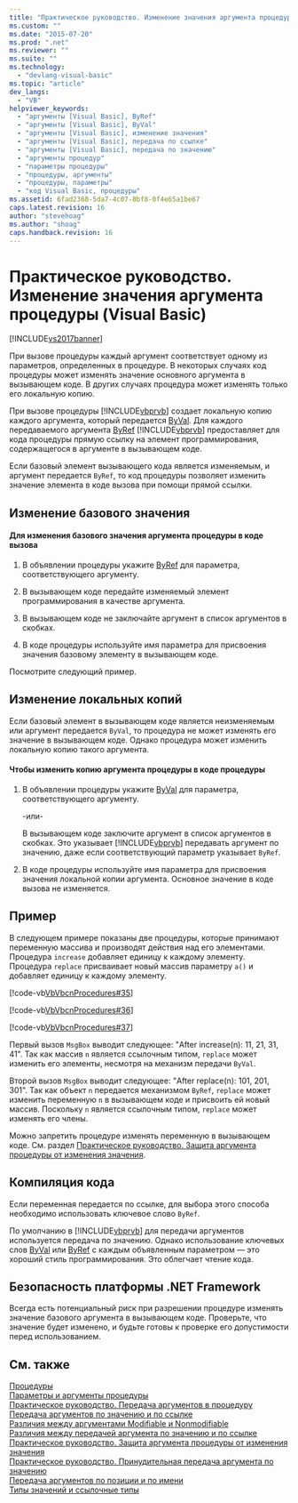 ```yaml
---
title: "Практическое руководство. Изменение значения аргумента процедуры (Visual Basic) | Microsoft Docs"
ms.custom: ""
ms.date: "2015-07-20"
ms.prod: ".net"
ms.reviewer: ""
ms.suite: ""
ms.technology: 
  - "devlang-visual-basic"
ms.topic: "article"
dev_langs: 
  - "VB"
helpviewer_keywords: 
  - "аргументы [Visual Basic], ByRef"
  - "аргументы [Visual Basic], ByVal"
  - "аргументы [Visual Basic], изменение значения"
  - "аргументы [Visual Basic], передача по ссылке"
  - "аргументы [Visual Basic], передача по значению"
  - "аргументы процедур"
  - "параметры процедуры"
  - "процедуры, аргументы"
  - "процедуры, параметры"
  - "код Visual Basic, процедуры"
ms.assetid: 6fad2368-5da7-4c07-8bf8-0f4e65a1be67
caps.latest.revision: 16
author: "stevehoag"
ms.author: "shoag"
caps.handback.revision: 16
---
```

# Практическое руководство. Изменение значения аргумента процедуры (Visual Basic)
[!INCLUDE[vs2017banner](../../../../visual-basic/includes/vs2017banner.md)]

При вызове процедуры каждый аргумент соответствует одному из параметров, определенных в процедуре.  В некоторых случаях код процедуры может изменять значение основного аргумента в вызывающем коде.  В других случаях процедура может изменять только его локальную копию.  
  
 При вызове процедуры [!INCLUDE[vbprvb](../../../../csharp/programming-guide/concepts/linq/includes/vbprvb-md.md)] создает локальную копию каждого аргумента, который передается [ByVal](../../../../visual-basic/language-reference/modifiers/byval.md).  Для каждого передаваемого аргумента [ByRef](../../../../visual-basic/language-reference/modifiers/byref.md) [!INCLUDE[vbprvb](../../../../csharp/programming-guide/concepts/linq/includes/vbprvb-md.md)] предоставляет для кода процедуры прямую ссылку на элемент программирования, содержащегося в аргументе в вызывающем коде.  
  
 Если базовый элемент вызывающего кода является изменяемым, и аргумент передается `ByRef`, то код процедуры позволяет изменить значение элемента в коде вызова при помощи прямой ссылки.  
  
## Изменение базового значения  
  
#### Для изменения базового значения аргумента процедуры в коде вызова  
  
1.  В объявлении процедуры укажите [ByRef](../../../../visual-basic/language-reference/modifiers/byref.md) для параметра, соответствующего аргументу.  
  
2.  В вызывающем коде передайте изменяемый элемент программирования в качестве аргумента.  
  
3.  В вызывающем коде не заключайте аргумент в список аргументов в скобках.  
  
4.  В коде процедуры используйте имя параметра для присвоения значения базовому элементу в вызывающем коде.  
  
 Посмотрите следующий пример.  
  
## Изменение локальных копий  
 Если базовый элемент в вызывающем коде является неизменяемым или аргумент передается `ByVal`, то процедура не может изменять его значение в вызывающем коде.  Однако процедура может изменить локальную копию такого аргумента.  
  
#### Чтобы изменить копию аргумента процедуры в коде процедуры  
  
1.  В объявлении процедуры укажите [ByVal](../../../../visual-basic/language-reference/modifiers/byval.md) для параметра, соответствующего аргументу.  
  
     \-или\-  
  
     В вызывающем коде заключите аргумент в список аргументов в скобках.  Это указывает [!INCLUDE[vbprvb](../../../../csharp/programming-guide/concepts/linq/includes/vbprvb-md.md)] передавать аргумент по значению, даже если соответствующий параметр указывает `ByRef`.  
  
2.  В коде процедуры используйте имя параметра для присвоения значения локальной копии аргумента.  Основное значение в коде вызова не изменяется.  
  
## Пример  
 В следующем примере показаны две процедуры, которые принимают переменную массива и производят действия над его элементами.  Процедура `increase` добавляет единицу к каждому элементу.  Процедура `replace` присваивает новый массив параметру `a()` и добавляет единицу к каждому элементу.  
  
 [!code-vb[VbVbcnProcedures#35](./codesnippet/VisualBasic/how-to-change-the-value-of-a-procedure-argument_1.vb)]  
  
 [!code-vb[VbVbcnProcedures#36](./codesnippet/VisualBasic/how-to-change-the-value-of-a-procedure-argument_2.vb)]  
  
 [!code-vb[VbVbcnProcedures#37](./codesnippet/VisualBasic/how-to-change-the-value-of-a-procedure-argument_3.vb)]  
  
 Первый вызов `MsgBox` выводит следующее: "After increase\(n\): 11, 21, 31, 41".  Так как массив `n` является ссылочным типом, `replace` может изменить его элементы, несмотря на механизм передачи `ByVal`.  
  
 Второй вызов `MsgBox` выводит следующее: "After replace\(n\): 101, 201, 301".  Так как объект `n` передается механизмом `ByRef`, `replace` может изменить переменную `n` в вызывающем коде и присвоить ей новый массив.  Поскольку  `n`  является ссылочным типом,  `replace`  может изменять его члены.  
  
 Можно запретить процедуре изменять переменную в вызывающем коде.  См. раздел [Практическое руководство. Защита аргумента процедуры от изменения значения](../../../../visual-basic/programming-guide/language-features/procedures/how-to-protect-a-procedure-argument-against-value-changes.md).  
  
## Компиляция кода  
 Если переменная передается по ссылке, для выбора этого способа необходимо использовать ключевое слово `ByRef`.  
  
 По умолчанию в [!INCLUDE[vbprvb](../../../../csharp/programming-guide/concepts/linq/includes/vbprvb-md.md)] для передачи аргументов используется передача по значению.  Однако использование ключевых слов [ByVal](../../../../visual-basic/language-reference/modifiers/byval.md) или [ByRef](../../../../visual-basic/language-reference/modifiers/byref.md) с каждым объявленным параметром — это хороший стиль программирования.  Это облегчает чтение кода.  
  
## Безопасность платформы .NET Framework  
 Всегда есть потенциальный риск при разрешении процедуре изменять значение базового аргумента в вызывающем коде.  Проверьте, что значение будет изменено, и будьте готовы к проверке его допустимости перед использованием.  
  
## См. также  
 [Процедуры](../../../../visual-basic/programming-guide/language-features/procedures/index.md)   
 [Параметры и аргументы процедуры](../../../../visual-basic/programming-guide/language-features/procedures/procedure-parameters-and-arguments.md)   
 [Практическое руководство. Передача аргументов в процедуру](../../../../visual-basic/programming-guide/language-features/procedures/how-to-pass-arguments-to-a-procedure.md)   
 [Передача аргументов по значению и по ссылке](../../../../visual-basic/programming-guide/language-features/procedures/passing-arguments-by-value-and-by-reference.md)   
 [Различия между аргументами Modifiable и Nonmodifiable](../../../../visual-basic/programming-guide/language-features/procedures/differences-between-modifiable-and-nonmodifiable-arguments.md)   
 [Различия между передачей аргумента по значению и по ссылке](../../../../visual-basic/programming-guide/language-features/procedures/differences-between-passing-an-argument-by-value-and-by-reference.md)   
 [Практическое руководство. Защита аргумента процедуры от изменения значения](../../../../visual-basic/programming-guide/language-features/procedures/how-to-protect-a-procedure-argument-against-value-changes.md)   
 [Практическое руководство. Принудительная передача аргумента по значению](../../../../visual-basic/programming-guide/language-features/procedures/how-to-force-an-argument-to-be-passed-by-value.md)   
 [Передача аргументов по позиции и по имени](../../../../visual-basic/programming-guide/language-features/procedures/passing-arguments-by-position-and-by-name.md)   
 [Типы значений и ссылочные типы](../../../../visual-basic/programming-guide/language-features/data-types/value-types-and-reference-types.md)